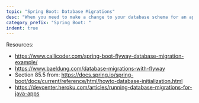 ```yaml
---
topic: "Spring Boot: Database Migrations"
desc: "When you need to make a change to your database schema for an app in progress"
category_prefix: "Spring Boot: "
indent: true
---
```


Resources:

* <https://www.callicoder.com/spring-boot-flyway-database-migration-example/>
* <https://www.baeldung.com/database-migrations-with-flyway>
* Section 85.5 from: <https://docs.spring.io/spring-boot/docs/current/reference/html/howto-database-initialization.html>
* <https://devcenter.heroku.com/articles/running-database-migrations-for-java-apps>

